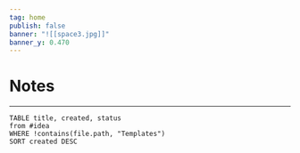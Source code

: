 ```yaml
---
tag: home
publish: false
banner: "![[space3.jpg]]"
banner_y: 0.470
---
```

# Notes
---
```dataview
TABLE title, created, status
from #idea
WHERE !contains(file.path, "Templates")
SORT created DESC
```
